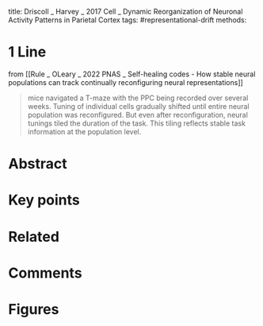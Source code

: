 title: Driscoll _ Harvey _ 2017 Cell _ Dynamic Reorganization of Neuronal Activity Patterns in Parietal Cortex
tags: #representational-drift 
methods:

# 1 Line
from [[Rule _ OLeary _ 2022 PNAS _ Self-healing codes - How stable neural populations can track continually reconfiguring neural representations]]

>mice navigated a T-maze with the PPC being recorded over several weeks. Tuning of individual cells gradually shifted until entire neural population was reconfigured. But even after reconfiguration, neural tunings tiled the duration of the task. This tiling reflects stable task information at the population level.

# Abstract


# Key points


# Related


# Comments

# Figures